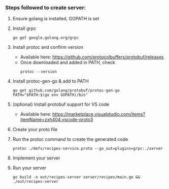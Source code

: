 ### Steps followed to create server:

1. Ensure golang is installed, GOPATH is set

2. Install grpc
    ```
    go get google.golang.org/grpc
    ```

3. Install protoc and confirm version
    * Available here: https://github.com/protocolbuffers/protobuf/releases
    * Once downloaded and added in PATH, check
        ```
        protoc --version
        ```

4. Install protoc-gen-go & add to PATH
    ```
    go get github.com/golang/protobuf/protoc-gen-go
    PATH="$PATH:$(go env GOPATH)/bin"
    ```

5. (optional) Install protobuf support for VS code
    * Available here: https://marketplace.visualstudio.com/items?itemName=zxh404.vscode-proto3

6. Create your proto file

7. Run the protoc command to create the generated code
    ```
    protoc ./defs/recipes-service.proto --go_out=plugins=grpc:./server
    ```

7. Implement your server

8. Run your server
    ```
    go build -o out/recipes-server server/recipes/main.go && ./out/recipes-server
    ```